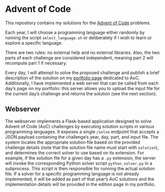# Advent of Code

This repository contains my solutions for the [Advent of Code](https://adventofcode.com/) problems.

Each year, I will choose a programming language either randomly by running the script `select_language.sh` or 
deliberately if I wish to learn or explore a specific language.

There are two rules: no external help and no external libraries.
Also, the two parts of each challenge are considered independent, meaning part 2 will recompute part 1 if necessary.

Every day, I will attempt to solve the proposed challenge and publish a brief description of the solution on my 
[portfolio page](https://mpetteno.github.io/portfolio/en/projects/personal/aoc/) dedicated to AoC.
Additionally, I have implemented a web server that can be called from each day’s page on my portfolio: this server 
allows you to upload the input file for the current day’s challenge and returns the solution (see the next section).

## Webserver

The webserver implements a Flask-based application designed to solve Advent of Code (AoC) challenges by executing 
solution scripts in various programming languages. It exposes a single `/solve` endpoint that accepts a JSON 
payload containing the challenge’s year, day, part, and input file. The system locates the appropriate solution file 
based on the provided challenge details (note that the solution file name must start with `solution`), and determines 
the correct solver to use based on its extension. For example, if the solution file for a given day has a `.py` 
extension, the server will invoke the corresponding Python solver script `python_solver.py` in a subprocess. 
This script is then responsible for running the actual solution file. If a solver for a specific programming language 
is not already implemented, it will be added as part of that year’s AoC solutions and the implementation details will 
be provided in the edition page in my portfolio.